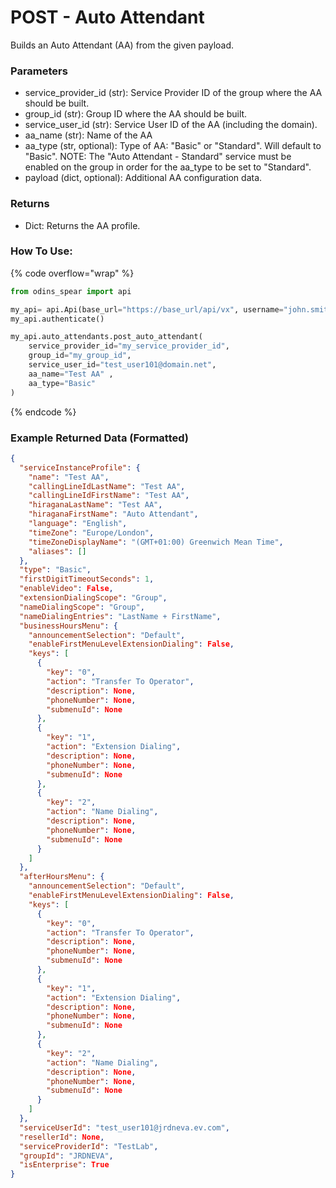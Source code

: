 # POST - Auto Attendant

Builds an Auto Attendant (AA) from the given payload.

### Parameters&#x20;

* service_provider_id (str): Service Provider ID of the group where the AA should be built.
* group_id (str): Group ID where the AA should be built.
* service_user_id (str): Service User ID of the AA (including the domain). 
* aa_name (str): Name of the AA
* aa_type (str, optional): Type of AA: "Basic" or "Standard". Will default to "Basic". NOTE: The "Auto Attendant - Standard" service must be enabled on the group in order for the aa_type to be set to "Standard".
* payload (dict, optional): Additional AA configuration data.

### Returns

* Dict: Returns the AA profile.

### How To Use:

{% code overflow="wrap" %}
```python
from odins_spear import api

my_api= api.Api(base_url="https://base_url/api/vx", username="john.smith", password="ODIN_INSTANCE_1")
my_api.authenticate()

my_api.auto_attendants.post_auto_attendant(
    service_provider_id="my_service_provider_id",
    group_id="my_group_id", 
    service_user_id="test_user101@domain.net", 
    aa_name="Test AA" ,
    aa_type="Basic"
)
```
{% endcode %}

### Example Returned Data (Formatted)
```json
{
  "serviceInstanceProfile": {
    "name": "Test AA",
    "callingLineIdLastName": "Test AA",
    "callingLineIdFirstName": "Test AA",
    "hiraganaLastName": "Test AA",
    "hiraganaFirstName": "Auto Attendant",
    "language": "English",
    "timeZone": "Europe/London",
    "timeZoneDisplayName": "(GMT+01:00) Greenwich Mean Time",
    "aliases": []
  },
  "type": "Basic",
  "firstDigitTimeoutSeconds": 1,
  "enableVideo": False,
  "extensionDialingScope": "Group",
  "nameDialingScope": "Group",
  "nameDialingEntries": "LastName + FirstName",
  "businessHoursMenu": {
    "announcementSelection": "Default",
    "enableFirstMenuLevelExtensionDialing": False,
    "keys": [
      {
        "key": "0",
        "action": "Transfer To Operator",
        "description": None,
        "phoneNumber": None,
        "submenuId": None
      },
      {
        "key": "1",
        "action": "Extension Dialing",
        "description": None,
        "phoneNumber": None,
        "submenuId": None
      },
      {
        "key": "2",
        "action": "Name Dialing",
        "description": None,
        "phoneNumber": None,
        "submenuId": None
      }
    ]
  },
  "afterHoursMenu": {
    "announcementSelection": "Default",
    "enableFirstMenuLevelExtensionDialing": False,
    "keys": [
      {
        "key": "0",
        "action": "Transfer To Operator",
        "description": None,
        "phoneNumber": None,
        "submenuId": None
      },
      {
        "key": "1",
        "action": "Extension Dialing",
        "description": None,
        "phoneNumber": None,
        "submenuId": None
      },
      {
        "key": "2",
        "action": "Name Dialing",
        "description": None,
        "phoneNumber": None,
        "submenuId": None
      }
    ]
  },
  "serviceUserId": "test_user101@jrdneva.ev.com",
  "resellerId": None,
  "serviceProviderId": "TestLab",
  "groupId": "JRDNEVA",
  "isEnterprise": True
}


```
